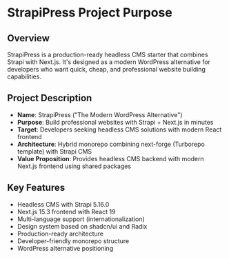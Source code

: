 # StrapiPress Project Purpose

## Overview
StrapiPress is a production-ready headless CMS starter that combines Strapi with Next.js. It's designed as a modern WordPress alternative for developers who want quick, cheap, and professional website building capabilities.

## Project Description
- **Name**: StrapiPress ("The Modern WordPress Alternative")
- **Purpose**: Build professional websites with Strapi + Next.js in minutes
- **Target**: Developers seeking headless CMS solutions with modern React frontend
- **Architecture**: Hybrid monorepo combining next-forge (Turborepo template) with Strapi CMS
- **Value Proposition**: Provides headless CMS backend with modern Next.js frontend using shared packages

## Key Features
- Headless CMS with Strapi 5.16.0
- Next.js 15.3 frontend with React 19
- Multi-language support (internationalization)
- Design system based on shadcn/ui and Radix
- Production-ready architecture
- Developer-friendly monorepo structure
- WordPress alternative positioning